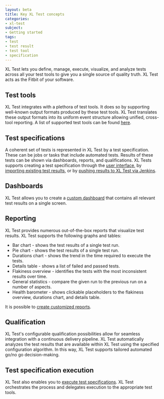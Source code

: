 ```yaml
---
layout: beta
title: Key XL Test concepts
categories:
- xl-test
subject:
- Getting started
tags:
- test
- test result
- test tool
- specification
---
```


XL Test lets you define, manage, execute, visualize, and analyze tests across all your test tools to give you a single source of quality truth. XL Test acts as the Fitbit of your software.

## Test tools

XL Test integrates with a plethora of test tools. It does so by supporting well-known output formats produced by these test tools. XL Test translates these output formats into its uniform event structure allowing unified, cross-tool reporting. A list of supported test tools can be found [here](supported-test-tools-and-test-result-formats.html).

## Test specifications

A coherent set of tests is represented in XL Test by a test specification. These can be jobs or tasks that include automated tests. Results of these tests can be shown via dashboards, reports, and qualifications. XL Tests supports creating a test specification through the [user interface](/xl-test/how-to/add-a-test-specification.html), by [importing  existing test results](/xl-test/how-to/import-test-results.html), or by [pushing results to XL Test via Jenkins](/xl-test/how-to/connect-xl-test-to-a-jenkins-job.html).

## Dashboards

XL Test allows you to create a [custom dashboard](/xl-test/how-to/add-a-dashboard.html) that contains all relevant test results on a single screen. 

## Reporting

XL Test provides numerous out-of-the-box reports that visualize test results. XL Test supports the following graphs and tables:

* Bar chart - shows the test results of a single test run.
* Pie chart - shows the test results of a single test run.
* Durations chart - shows the trend in the time required to execute the tests.
* Details table - shows a list of failed and passed tests.
* Flakiness overview - identifies the tests with the most inconsistent results over time.
* General statistics - compare the given run to the previous run on a number of aspects.
* Health barometer - shows clickable placeholders to the flakiness overview, durations chart, and details table.

It is possible to [create customized reports](/xl-test/how-to/create-a-custom-report-in-xl-test.html).


## Qualification

XL Test's configurable qualification possibilities allow for seamless integration with a continuous delivery pipeline. XL Test automatically analyzes the test results that are available within XL Test using the specified configuration algorithm. In this way, XL Test supports tailored automated go/no go decision-making.

## Test specification execution

XL Test also enables you to [execute test specifications](/xl-test/how-to/execute-tests-from-xl-test.html). XL Test orchestrates the process and delegates execution to the appropriate test tools.

